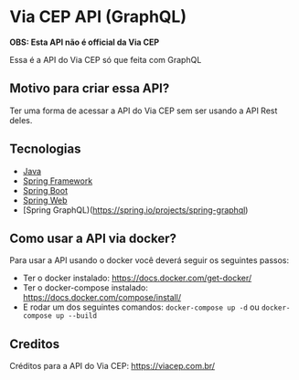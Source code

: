 # Via CEP API (GraphQL)

**OBS: Esta API não é official da Via CEP**

Essa é a API do Via CEP só que feita com GraphQL


## Motivo para criar essa API?
Ter uma forma de acessar a API do Via CEP sem ser usando a API Rest deles.

## Tecnologias
- [Java](https://www.java.com/pt-BR/)
- [Spring Framework](https://spring.io/projects/spring-framework)
- [Spring Boot](https://spring.io/projects/spring-boot)
- [Spring Web](https://docs.spring.io/spring-boot/reference/web/index.html)
- [Spring GraphQL)(https://spring.io/projects/spring-graphql)


## Como usar a API via docker?
Para usar a API usando o docker você deverá seguir os seguintes passos:
- Ter o docker instalado: https://docs.docker.com/get-docker/
- Ter o docker-compose instalado: https://docs.docker.com/compose/install/
- E rodar um dos seguintes comandos: ```docker-compose up -d``` ou ```docker-compose up --build```


## Creditos
Créditos para a API do Via CEP: https://viacep.com.br/
